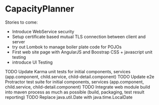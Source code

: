 # CapacityPlanner
Stories to come:
- Introduce WebService security
- Setup certificate based mutual TLS connection between client and server
- try out Lombok to manage boiler plate code for POJOs
- First web site page with AngularJS and Boostrap CSS + javascript unit testing
- introduce UI Testing

TODO Update Karma unit tests for initial components, services (app.component, child.service, child-detail.component)
TODO Update e2e Protractor test suite for initial components, services (app.component, child.service, child-detail.component)
TODO Integrate web module build into maven process as much as possible (build, packaging, test result reporting)
TODO Replace java.util.Date with java.time.LocalDate
